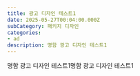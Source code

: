 ```yaml
---
title: 광고 디자인 테스트1
date: 2025-05-27T00:04:00.000Z
subCategory: 패키지 디자인
categories: 
- ad
description: 명함 광고 디자인 테스트1
---
```

명함 광고 디자인 테스트1명함 광고 디자인 테스트1